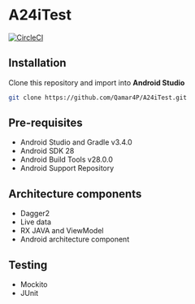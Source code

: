 # A24iTest

[![CircleCI](https://circleci.com/gh/Qamar4P/A24iTest.svg?style=svg)](https://circleci.com/gh/Qamar4P/A24iTest)

Installation
--------------

Clone this repository and import into **Android Studio**
```bash
git clone https://github.com/Qamar4P/A24iTest.git
```

Pre-requisites
--------------

- Android Studio and Gradle v3.4.0
- Android SDK 28
- Android Build Tools v28.0.0
- Android Support Repository

Architecture components
--------------

- Dagger2
- Live data
- RX JAVA and ViewModel
- Android architecture component

Testing
--------------

- Mockito
- JUnit
